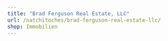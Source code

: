```yaml
---
title: "Brad Ferguson Real Estate, LLC"
url: /natchitoches/brad-ferguson-real-estate-llc/
shop: Immobilien
---
```

